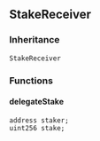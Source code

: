 ## StakeReceiver

### Inheritance

```
StakeReceiver
```

### Functions

#### delegateStake

```Solidity
address staker;
uint256 stake;
```
